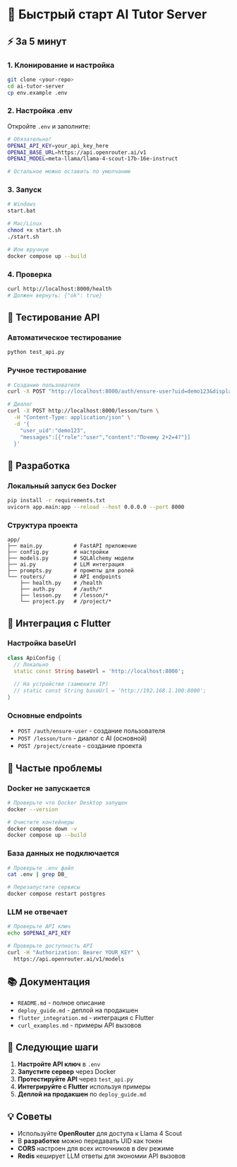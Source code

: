 # 🚀 Быстрый старт AI Tutor Server

## ⚡ За 5 минут

### 1. Клонирование и настройка
```bash
git clone <your-repo>
cd ai-tutor-server
cp env.example .env
```

### 2. Настройка .env
Откройте `.env` и заполните:
```bash
# Обязательно!
OPENAI_API_KEY=your_api_key_here
OPENAI_BASE_URL=https://api.openrouter.ai/v1
OPENAI_MODEL=meta-llama/llama-4-scout-17b-16e-instruct

# Остальное можно оставить по умолчанию
```

### 3. Запуск
```bash
# Windows
start.bat

# Mac/Linux
chmod +x start.sh
./start.sh

# Или вручную
docker compose up --build
```

### 4. Проверка
```bash
curl http://localhost:8000/health
# Должен вернуть: {"ok": true}
```

## 🧪 Тестирование API

### Автоматическое тестирование
```bash
python test_api.py
```

### Ручное тестирование
```bash
# Создание пользователя
curl -X POST "http://localhost:8000/auth/ensure-user?uid=demo123&display_name=Kid"

# Диалог
curl -X POST http://localhost:8000/lesson/turn \
  -H "Content-Type: application/json" \
  -d '{
    "user_uid":"demo123",
    "messages":[{"role":"user","content":"Почему 2+2=4?"}]
  }'
```

## 🔧 Разработка

### Локальный запуск без Docker
```bash
pip install -r requirements.txt
uvicorn app.main:app --reload --host 0.0.0.0 --port 8000
```

### Структура проекта
```
app/
├── main.py          # FastAPI приложение
├── config.py        # настройки
├── models.py        # SQLAlchemy модели
├── ai.py            # LLM интеграция
├── prompts.py       # промпты для ролей
└── routers/         # API endpoints
    ├── health.py    # /health
    ├── auth.py      # /auth/*
    ├── lesson.py    # /lesson/*
    └── project.py   # /project/*
```

## 📱 Интеграция с Flutter

### Настройка baseUrl
```dart
class ApiConfig {
  // Локально
  static const String baseUrl = 'http://localhost:8000';
  
  // На устройстве (замените IP)
  // static const String baseUrl = 'http://192.168.1.100:8000';
}
```

### Основные endpoints
- `POST /auth/ensure-user` - создание пользователя
- `POST /lesson/turn` - диалог с AI (основной)
- `POST /project/create` - создание проекта

## 🚨 Частые проблемы

### Docker не запускается
```bash
# Проверьте что Docker Desktop запущен
docker --version

# Очистите контейнеры
docker compose down -v
docker compose up --build
```

### База данных не подключается
```bash
# Проверьте .env файл
cat .env | grep DB_

# Перезапустите сервисы
docker compose restart postgres
```

### LLM не отвечает
```bash
# Проверьте API ключ
echo $OPENAI_API_KEY

# Проверьте доступность API
curl -H "Authorization: Bearer YOUR_KEY" \
  https://api.openrouter.ai/v1/models
```

## 📚 Документация

- `README.md` - полное описание
- `deploy_guide.md` - деплой на продакшен
- `flutter_integration.md` - интеграция с Flutter
- `curl_examples.md` - примеры API вызовов

## 🎯 Следующие шаги

1. **Настройте API ключ** в `.env`
2. **Запустите сервер** через Docker
3. **Протестируйте API** через `test_api.py`
4. **Интегрируйте с Flutter** используя примеры
5. **Деплой на продакшен** по `deploy_guide.md`

## 💡 Советы

- Используйте **OpenRouter** для доступа к Llama 4 Scout
- В **разработке** можно передавать UID как токен
- **CORS** настроен для всех источников в dev режиме
- **Redis** кеширует LLM ответы для экономии API вызовов 